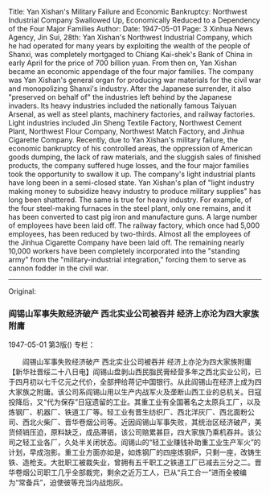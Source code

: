 Title: Yan Xishan's Military Failure and Economic Bankruptcy: Northwest Industrial Company Swallowed Up, Economically Reduced to a Dependency of the Four Major Families
Author:
Date: 1947-05-01
Page: 3
Xinhua News Agency, Jin Sui, 28th: Yan Xishan's Northwest Industrial Company, which he had operated for many years by exploiting the wealth of the people of Shanxi, was completely mortgaged to Chiang Kai-shek's Bank of China in early April for the price of 700 billion yuan. From then on, Yan Xishan became an economic appendage of the four major families. The company was Yan Xishan's general organ for producing war materials for the civil war and monopolizing Shanxi's industry. After the Japanese surrender, it also "preserved on behalf of" the industries left behind by the Japanese invaders. Its heavy industries included the nationally famous Taiyuan Arsenal, as well as steel plants, machinery factories, and railway factories. Light industries included Jin Sheng Textile Factory, Northwest Cement Plant, Northwest Flour Company, Northwest Match Factory, and Jinhua Cigarette Company. Recently, due to Yan Xishan's military failure, the economic bankruptcy of his controlled areas, the oppression of American goods dumping, the lack of raw materials, and the sluggish sales of finished products, the company suffered huge losses, and the four major families took the opportunity to swallow it up. The company's light industrial plants have long been in a semi-closed state. Yan Xishan's plan of "light industry making money to subsidize heavy industry to produce military supplies" has long been shattered. The same is true for heavy industry. For example, of the four steel-making furnaces in the steel plant, only one remains, and it has been converted to cast pig iron and manufacture guns. A large number of employees have been laid off. The railway factory, which once had 5,000 employees, has been reduced by two-thirds. Almost all the employees of the Jinhua Cigarette Company have been laid off. The remaining nearly 10,000 workers have been completely incorporated into the "standing army" from the "military-industrial integration," forcing them to serve as cannon fodder in the civil war.



<hr /> 

Original: 


### 阎锡山军事失败经济破产  西北实业公司被吞并  经济上亦沦为四大家族附庸

1947-05-01
第3版()
专栏：

　　阎锡山军事失败经济破产
    西北实业公司被吞并
    经济上亦沦为四大家族附庸
    【新华社晋绥二十八日电】阎锡山盘剥山西民脂民膏经营多年之西北实业公司，已于四月初以七千亿元之代价，全部押给蒋记中国银行。从此阎锡山在经济上成为四大家族之附庸。该公司系阎锡山用以生产内战军火及垄断山西工业的总机关。日寇投降后，又“代为保存”日寇遗留的工业。其重工业有全国著名之太原兵工厂，以及炼钢厂、机器厂、铁道工厂等。轻工业有晋生纺织厂、西北洋灰厂、西北面粉公司、西北火柴厂、晋华卷烟公司等。近因阎锡山军事失败，其统治区经济破产，美货倾销压迫，原料缺乏，成品滞销，该公司赔累甚巨，四大家族乃乘机吞并。该公司之轻工业各厂，久处半关闭状态。阎锡山的“轻工业赚钱补助重工业生产军火”的计划，早成泡影。重工业方面亦如是，如炼钢厂的四座炼钢炉，只剩一座，改铸生铁、造枪支。大批职工被裁失业，曾拥有五千职工之铁道工厂已减去三分之二。晋华卷烟公司职工几乎全部裁完，剩余之近万工人，已从“兵工合一”进而全被编为“常备兵”，迫使彼等充当内战炮灰。
